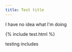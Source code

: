 ```yaml
---
title: Test title
---
```


I have no idea what I'm doing

{% include test.html %}

testing includes
